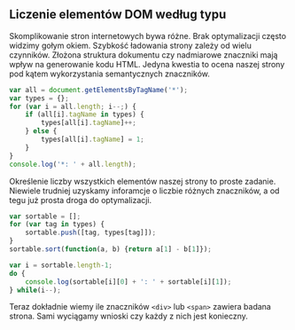 
## Liczenie elementów DOM według typu

Skomplikowanie stron internetowych bywa różne. Brak optymalizacji często widzimy gołym okiem.
Szybkość ładowania strony zależy od wielu czynników. Złożona struktura dokumentu czy nadmiarowe
znaczniki mają wpływ na generowanie kodu HTML. Jedyna kwestia to ocena naszej strony pod kątem
wykorzystania semantycznych znaczników.

```javascript
var all = document.getElementsByTagName('*');
var types = {};
for (var i = all.length; i--;) {
	if (all[i].tagName in types) {
		types[all[i].tagName]++;
	} else {
		types[all[i].tagName] = 1;
	}
}
console.log('*: ' + all.length);
```

Określenie liczby wszystkich elementów naszej strony to proste zadanie. Niewiele trudniej
uzyskamy inforamcje o liczbie różnych znaczników, a od tegu już prosta droga do optymalizacji.

```javascript
var sortable = [];
for (var tag in types) {
	sortable.push([tag, types[tag]]);
}
sortable.sort(function(a, b) {return a[1] - b[1]});

var i = sortable.length-1;
do {
    console.log(sortable[i][0] + ': ' + sortable[i][1]);
} while(i--);
```

Teraz dokładnie wiemy ile znaczników `<div>` lub `<span>` zawiera badana strona.
Sami wyciągamy wnioski czy każdy z nich jest konieczny.
